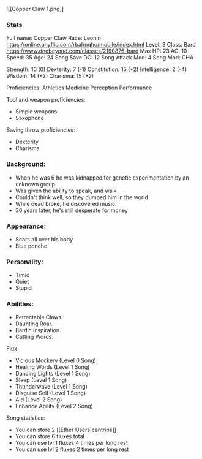 ![[Copper Claw 1.png]]
### Stats
Full name: Copper Claw
Race: Leonin
	https://online.anyflip.com/rbal/nqho/mobile/index.html
Level: 3
Class: Bard
	https://www.dndbeyond.com/classes/2190876-bard
Max HP: 23
AC: 10
Speed: 35 
Age: 24
Song Save DC: 12
Song Attack Mod: 4
Song Mod: CHA

Strength: 10 (0)
Dexterity: 7 (-1)
Constitution: 15 (+2)
Intelligence: 2 (-4)
Wisdom: 14 (+2)
Charisma: 15 (+2)

Proficiencies:
	Athletics
	Medicine
	Perception
	Performance

Tool and weapon proficiencies:
- Simple weapons
- Saxophone

Saving throw proficiencies:
- Dexterity
- Charisma

### Background:
- When he was 6 he was kidnapped for genetic experimentation by an unknown group
- Was given the ability to speak, and walk
- Couldn't think well, so they dumped him in the world
- While dead broke, he discovered music.
- 30 years later, he's still desperate for money

### Appearance:
- Scars all over his body
- Blue poncho

### Personality:
- Timid
- Quiet
- Stupid

### Abilities:
- Retractable Claws.
- Daunting Roar.
- Bardic inspiration.
- Cutting Words. 

Flux
- Vicious Mockery (Level 0 Song)
- Healing Words (Level 1 Song)
- Dancing Lights (Level 1 Song)
- Sleep (Level 1 Song)
- Thunderwave (Level 1 Song)
- Disguise Self (Level 1 Song)
- Aid (Level 2 Song)
- Enhance Ability (Level 2 Song)

Song statistics:
- You can store 2 [[Ether Users|cantrips]]
- You can store 6 fluxes total
- You can use lvl 1 fluxes 4 times per long rest
- You can use lvl 2 fluxes 2 times per long rest